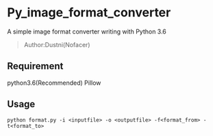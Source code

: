 # Py_image_format_converter
A simple image format converter writing with Python 3.6
>Author:Dustni(Nofacer)

## Requirement
python3.6(Recommended) Pillow

## Usage
``` shell 
python format.py -i <inputfile> -o <outputfile> -f<format_from> -t<format_to>
```

